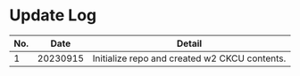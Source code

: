 # Update Log

| No. | Date     | Detail                                        |
| --- | -------- | --------------------------------------------- |
| 1   | 20230915 | Initialize repo and created w2 CKCU contents. |
